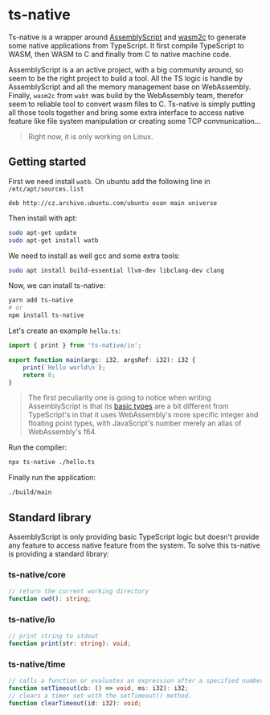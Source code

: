 # ts-native

Ts-native is a wrapper around [AssemblyScript](https://www.assemblyscript.org/) and [wasm2c](https://github.com/WebAssembly/wabt/tree/master/wasm2c) to generate some native applications from TypeScript. It first compile TypeScript to WASM, then WASM to C and finally from C to native machine code.

AssemblyScript is a an active project, with a big community around, so seem to be the right project to build a tool. All the TS logic is handle by AssemblyScript and all the memory management base on WebAssembly. Finally, `wasm2c` from `wabt` was build by the WebAssembly team, therefor seem to reliable tool to convert wasm files to C. Ts-native is simply putting all those tools together and bring some extra interface to access native feature like file system manipulation or creating some TCP communication...

> Right now, it is only working on Linux.

## Getting started

First we need install `watb`. On ubuntu add the following line in `/etc/apt/sources.list`

```
deb http://cz.archive.ubuntu.com/ubuntu eoan main universe
```

Then install with apt:

```sh
sudo apt-get update
sudo apt-get install watb
```

We need to install as well gcc and some extra tools:

```sh
sudo apt install build-essential llvm-dev libclang-dev clang
```

Now, we can install ts-native:

```sh
yarn add ts-native
# or
npm install ts-native
```

Let's create an example `hello.ts`:

```ts
import { print } from 'ts-native/io';

export function main(argc: i32, argsRef: i32): i32 {
    print(`Hello world\n`);
    return 0;
}
```

> The first peculiarity one is going to notice when writing AssemblyScript is that its [basic types](https://www.assemblyscript.org/types.html) are a bit different from TypeScript's in that it uses WebAssembly's more specific integer and floating point types, with JavaScript's number merely an alias of WebAssembly's f64.

Run the compiler:

```sh
npx ts-native ./hello.ts
```

Finally run the application:

```sh
./build/main
```

## Standard library

AssemblyScript is only providing basic TypeScript logic but doesn't provide any feature to access native feature from the system. To solve this ts-native is providing a standard library:

### ts-native/core

```ts
// return the current working directory
function cwd(): string;
```

### ts-native/io

```ts
// print string to stdout
function print(str: string): void;
```

### ts-native/time

```ts
// calls a function or evaluates an expression after a specified number of milliseconds.
function setTimeout(cb: () => void, ms: i32): i32;
// clears a timer set with the setTimeout() method.
function clearTimeout(id: i32): void;
```
